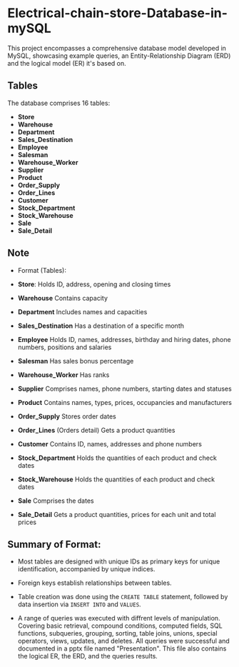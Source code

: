 # Electrical-chain-store-Database-in-mySQL

This project encompasses a comprehensive database model developed in MySQL, showcasing example queries, an Entity-Relationship Diagram (ERD) and the logical model (ER) it's based on.

## Tables

The database comprises 16 tables:

- **Store**
- **Warehouse**
- **Department**
- **Sales_Destination**
- **Employee**
- **Salesman**
- **Warehouse_Worker**
- **Supplier**
- **Product**
- **Order_Supply**
- **Order_Lines**
- **Customer**
- **Stock_Department**
- **Stock_Warehouse**
- **Sale**
- **Sale_Detail**

## Note

- Format (Tables):


    
- **Store**:  Holds ID, address, opening and closing times 
- **Warehouse** Contains capacity 
- **Department** Includes names and capacities 
- **Sales_Destination** Has a destination of a specific month
- **Employee** Holds ID, names, addresses, birthday and hiring dates, phone numbers, positions and salaries 
- **Salesman** Has sales bonus percentage
- **Warehouse_Worker** Has ranks 
- **Supplier** Comprises names, phone numbers, starting dates and statuses  
- **Product** Contains names, types, prices, occupancies and manufacturers
- **Order_Supply** Stores order dates 
- **Order_Lines** (Orders detail) Gets a product quantities  
- **Customer** Contains ID, names, addresses and phone numbers
- **Stock_Department** Holds the quantities of each product and check dates
- **Stock_Warehouse** Holds the quantities of each product and check dates
- **Sale** Comprises the dates
- **Sale_Detail** Gets a product quantities, prices for each unit and total prices  

## Summary of Format:

- Most tables are designed with unique IDs as primary keys for unique identification, accompanied by unique indices.

- Foreign keys establish relationships between tables. 

- Table creation was done using the `CREATE TABLE` statement, followed by data insertion via `INSERT INTO` and `VALUES`.

- A range of queries was executed  with diffrent levels of manipulation. Covering basic retrieval, compound conditions, computed fields, SQL functions, subqueries, grouping, sorting, table joins, unions, special operators, views, updates, and deletes. All queries were successful and documented in a pptx file named "Presentation". This file also contains the logical ER, the ERD, and the queries results.

